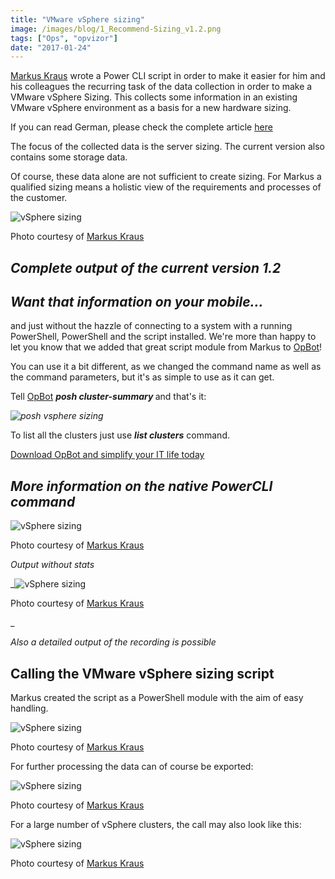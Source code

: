 ```yaml
---
title: "VMware vSphere sizing"
image: /images/blog/1_Recommend-Sizing_v1.2.png
tags: ["Ops", "opvizor"]
date: "2017-01-24"
---
```


[Markus Kraus](https://twitter.com/vMarkus_K) wrote a Power CLI script in order to make it easier for him and his colleagues the recurring task of the data collection in order to make a VMware vSphere Sizing. This collects some information in an existing VMware vSphere environment as a basis for a new hardware sizing.

If you can read German, please check the complete article [here](http://mycloudrevolution.com/2016/12/05/script-vmware-vsphere-sizing/)

The focus of the collected data is the server sizing. The current version also contains some storage data.

Of course, these data alone are not sufficient to create sizing. For Markus a qualified sizing means a holistic view of the requirements and processes of the customer.

![vSphere sizing](/images/blog/1_Recommend-Sizing_v1.2.png)

Photo courtesy of [Markus Kraus](http://mycloudrevolution.com/2016/12/05/script-vmware-vsphere-sizing/)

## _Complete output of the current version 1.2_

## _Want that information on your mobile..._

and just without the hazzle of connecting to a system with a running PowerShell, PowerShell and the script installed. We're more than happy to let you know that we added that great script module from Markus to [OpBot](http://try.opvizor.com/opbot)!

You can use it a bit different, as we changed the command name as well as the command parameters, but it's as simple to use as it can get.

Tell [OpBot](http://try.opvizor.com/opbot) _**posh cluster-summary <clustername>**_ and that's it:

_![posh vsphere sizing](/images/blog/cluster-summary.png)_

To list all the clusters just use _**list clusters**_ command.

[Download OpBot and simplify your IT life today](http://try.opvizor.com/opbot)

## _More information on the native PowerCLI command_

![vSphere sizing](/images/blog/2_Recommend-Sizing_noStats_v1.2.png)

Photo courtesy of [Markus Kraus](http://mycloudrevolution.com/2016/12/05/script-vmware-vsphere-sizing/)

_Output without stats_

_![vSphere sizing](/images/blog/3_Recommend-Sizing_Debug_v1.2.png)

Photo courtesy of [Markus Kraus](http://mycloudrevolution.com/2016/12/05/script-vmware-vsphere-sizing/)



_

_Also a detailed output of the recording is possible_

## Calling the VMware vSphere sizing script

Markus created the script as a PowerShell module with the aim of easy handling.

![vSphere sizing](/images/blog/4_.png)

Photo courtesy of [Markus Kraus](http://mycloudrevolution.com/2016/12/05/script-vmware-vsphere-sizing/)

For further processing the data can of course be exported:

![vSphere sizing](/images/blog/5_.png)

Photo courtesy of [Markus Kraus](http://mycloudrevolution.com/2016/12/05/script-vmware-vsphere-sizing/)

For a large number of vSphere clusters, the call may also look like this:

![vSphere sizing](/images/blog/6_.png)

Photo courtesy of [Markus Kraus](http://mycloudrevolution.com/2016/12/05/script-vmware-vsphere-sizing/)
